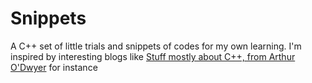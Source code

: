 # Snippets
A C++ set of little trials and snippets of codes for my own learning.
I'm inspired by interesting blogs like [Stuff mostly about C++, from Arthur O'Dwyer](https://quuxplusone.github.io/blog/) for instance
